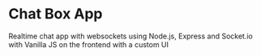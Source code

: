 # Chat Box App
Realtime chat app with websockets using Node.js, Express and Socket.io with Vanilla JS on the frontend with a custom UI